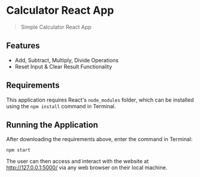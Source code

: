 # Calculator React App
> Simple Calculator React App

## Features
* Add, Subtract, Multiply, Divide Operations
* Reset Input & Clear Result Functionality

## Requirements
This application requires React's `node_modules` folder, which can be installed using the `npm install` command in Terminal.

## Running the Application
After downloading the requirements above, enter the command in Terminal:

`npm start`

The user can then access and interact with the website at http://127.0.0.1:5000/ via any web browser on their local machine.
